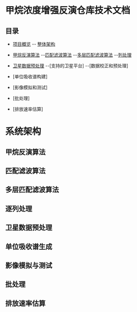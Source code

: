 # 甲烷浓度增强反演仓库技术文档

## 目录

- [项目概览](./Overview.md)
-- [整体架构](./systemarchitecture.md)
- [甲烷反演算法](./Methaneretrieval.md)
--[匹配滤波算法](./matchedfilter.md)
--[多层匹配滤波算法](./columnwiseprocessing.md)
--[列处理](./columnwiseprocessing.md)
- [卫星数据预处理](#卫星数据预处理)
--[支持的卫星平台]
--[数据校正和预处理]

- [单位吸收谱构建]

- [影像模拟和测试]

- [批处理]

- [排放速率估算]

# 系统架构


## 甲烷反演算法

## 匹配滤波算法

## 多层匹配滤波算法

## 逐列处理

## 卫星数据预处理

## 单位吸收谱生成

## 影像模拟与测试

## 批处理

## 排放速率估算


